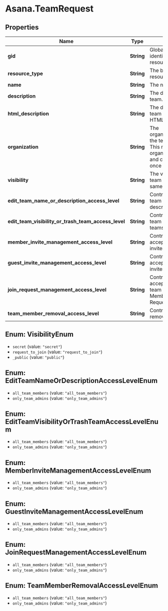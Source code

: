 # Asana.TeamRequest

## Properties
Name | Type | Description | Notes
------------ | ------------- | ------------- | -------------
**gid** | **String** | Globally unique identifier of the resource, as a string. | [optional] 
**resource_type** | **String** | The base type of this resource. | [optional] 
**name** | **String** | The name of the team. | [optional] 
**description** | **String** | The description of the team.  | [optional] 
**html_description** | **String** | The description of the team with formatting as HTML.  | [optional] 
**organization** | **String** | The organization/workspace the team belongs to. This must be the same organization you are in and cannot be changed once set.  | [optional] 
**visibility** | **String** | The visibility of the team to users in the same organization  | [optional] 
**edit_team_name_or_description_access_level** | **String** | Controls who can edit team name and description  | [optional] 
**edit_team_visibility_or_trash_team_access_level** | **String** | Controls who can edit team visibility and trash teams  | [optional] 
**member_invite_management_access_level** | **String** | Controls who can accept or deny member invites for a given team  | [optional] 
**guest_invite_management_access_level** | **String** | Controls who can accept or deny guest invites for a given team  | [optional] 
**join_request_management_access_level** | **String** | Controls who can accept or deny join team requests for a Membership by Request team  | [optional] 
**team_member_removal_access_level** | **String** | Controls who can remove team members  | [optional] 

<a name="VisibilityEnum"></a>
## Enum: VisibilityEnum

* `secret` (value: `"secret"`)
* `request_to_join` (value: `"request_to_join"`)
* `_public` (value: `"public"`)


<a name="EditTeamNameOrDescriptionAccessLevelEnum"></a>
## Enum: EditTeamNameOrDescriptionAccessLevelEnum

* `all_team_members` (value: `"all_team_members"`)
* `only_team_admins` (value: `"only_team_admins"`)


<a name="EditTeamVisibilityOrTrashTeamAccessLevelEnum"></a>
## Enum: EditTeamVisibilityOrTrashTeamAccessLevelEnum

* `all_team_members` (value: `"all_team_members"`)
* `only_team_admins` (value: `"only_team_admins"`)


<a name="MemberInviteManagementAccessLevelEnum"></a>
## Enum: MemberInviteManagementAccessLevelEnum

* `all_team_members` (value: `"all_team_members"`)
* `only_team_admins` (value: `"only_team_admins"`)


<a name="GuestInviteManagementAccessLevelEnum"></a>
## Enum: GuestInviteManagementAccessLevelEnum

* `all_team_members` (value: `"all_team_members"`)
* `only_team_admins` (value: `"only_team_admins"`)


<a name="JoinRequestManagementAccessLevelEnum"></a>
## Enum: JoinRequestManagementAccessLevelEnum

* `all_team_members` (value: `"all_team_members"`)
* `only_team_admins` (value: `"only_team_admins"`)


<a name="TeamMemberRemovalAccessLevelEnum"></a>
## Enum: TeamMemberRemovalAccessLevelEnum

* `all_team_members` (value: `"all_team_members"`)
* `only_team_admins` (value: `"only_team_admins"`)

